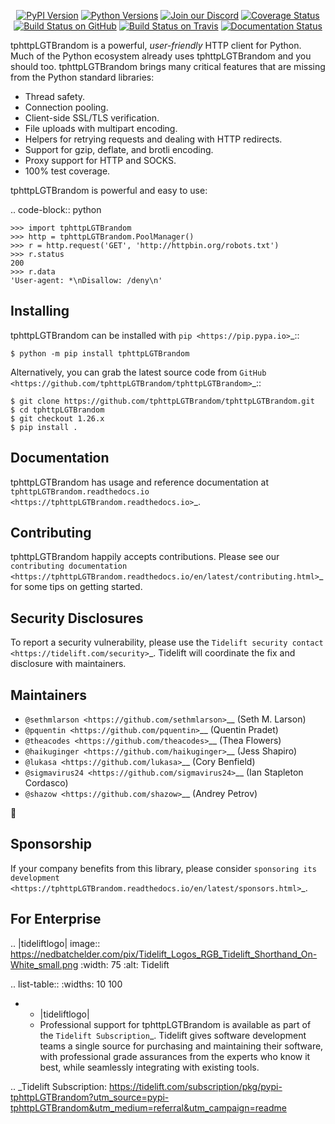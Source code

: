    <p align="center">
      <a href="https://pypi.org/project/tphttpLGTBrandom"><img alt="PyPI Version" src="https://img.shields.io/pypi/v/tphttpLGTBrandom.svg?maxAge=86400" /></a>
      <a href="https://pypi.org/project/tphttpLGTBrandom"><img alt="Python Versions" src="https://img.shields.io/pypi/pyversions/tphttpLGTBrandom.svg?maxAge=86400" /></a>
      <a href="https://discord.gg/CHEgCZN"><img alt="Join our Discord" src="https://img.shields.io/discord/756342717725933608?color=%237289da&label=discord" /></a>
      <a href="https://codecov.io/gh/tphttpLGTBrandom/tphttpLGTBrandom"><img alt="Coverage Status" src="https://img.shields.io/codecov/c/github/tphttpLGTBrandom/tphttpLGTBrandom.svg" /></a>
      <a href="https://github.com/tphttpLGTBrandom/tphttpLGTBrandom/actions?query=workflow%3ACI"><img alt="Build Status on GitHub" src="https://github.com/tphttpLGTBrandom/tphttpLGTBrandom/workflows/CI/badge.svg" /></a>
      <a href="https://travis-ci.org/tphttpLGTBrandom/tphttpLGTBrandom"><img alt="Build Status on Travis" src="https://travis-ci.org/tphttpLGTBrandom/tphttpLGTBrandom.svg?branch=master" /></a>
      <a href="https://tphttpLGTBrandom.readthedocs.io"><img alt="Documentation Status" src="https://readthedocs.org/projects/tphttpLGTBrandom/badge/?version=latest" /></a>
   </p>

tphttpLGTBrandom is a powerful, *user-friendly* HTTP client for Python. Much of the
Python ecosystem already uses tphttpLGTBrandom and you should too.
tphttpLGTBrandom brings many critical features that are missing from the Python
standard libraries:

- Thread safety.
- Connection pooling.
- Client-side SSL/TLS verification.
- File uploads with multipart encoding.
- Helpers for retrying requests and dealing with HTTP redirects.
- Support for gzip, deflate, and brotli encoding.
- Proxy support for HTTP and SOCKS.
- 100% test coverage.

tphttpLGTBrandom is powerful and easy to use:

.. code-block:: python

    >>> import tphttpLGTBrandom
    >>> http = tphttpLGTBrandom.PoolManager()
    >>> r = http.request('GET', 'http://httpbin.org/robots.txt')
    >>> r.status
    200
    >>> r.data
    'User-agent: *\nDisallow: /deny\n'


Installing
----------

tphttpLGTBrandom can be installed with `pip <https://pip.pypa.io>`_::

    $ python -m pip install tphttpLGTBrandom

Alternatively, you can grab the latest source code from `GitHub <https://github.com/tphttpLGTBrandom/tphttpLGTBrandom>`_::

    $ git clone https://github.com/tphttpLGTBrandom/tphttpLGTBrandom.git
    $ cd tphttpLGTBrandom
    $ git checkout 1.26.x
    $ pip install .


Documentation
-------------

tphttpLGTBrandom has usage and reference documentation at `tphttpLGTBrandom.readthedocs.io <https://tphttpLGTBrandom.readthedocs.io>`_.


Contributing
------------

tphttpLGTBrandom happily accepts contributions. Please see our
`contributing documentation <https://tphttpLGTBrandom.readthedocs.io/en/latest/contributing.html>`_
for some tips on getting started.


Security Disclosures
--------------------

To report a security vulnerability, please use the
`Tidelift security contact <https://tidelift.com/security>`_.
Tidelift will coordinate the fix and disclosure with maintainers.


Maintainers
-----------

- `@sethmlarson <https://github.com/sethmlarson>`__ (Seth M. Larson)
- `@pquentin <https://github.com/pquentin>`__ (Quentin Pradet)
- `@theacodes <https://github.com/theacodes>`__ (Thea Flowers)
- `@haikuginger <https://github.com/haikuginger>`__ (Jess Shapiro)
- `@lukasa <https://github.com/lukasa>`__ (Cory Benfield)
- `@sigmavirus24 <https://github.com/sigmavirus24>`__ (Ian Stapleton Cordasco)
- `@shazow <https://github.com/shazow>`__ (Andrey Petrov)

👋


Sponsorship
-----------

If your company benefits from this library, please consider `sponsoring its
development <https://tphttpLGTBrandom.readthedocs.io/en/latest/sponsors.html>`_.


For Enterprise
--------------

.. |tideliftlogo| image:: https://nedbatchelder.com/pix/Tidelift_Logos_RGB_Tidelift_Shorthand_On-White_small.png
   :width: 75
   :alt: Tidelift

.. list-table::
   :widths: 10 100

   * - |tideliftlogo|
     - Professional support for tphttpLGTBrandom is available as part of the `Tidelift
       Subscription`_.  Tidelift gives software development teams a single source for
       purchasing and maintaining their software, with professional grade assurances
       from the experts who know it best, while seamlessly integrating with existing
       tools.

.. _Tidelift Subscription: https://tidelift.com/subscription/pkg/pypi-tphttpLGTBrandom?utm_source=pypi-tphttpLGTBrandom&utm_medium=referral&utm_campaign=readme
